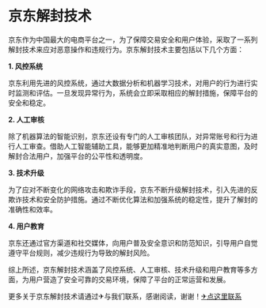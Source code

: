 # 京东解封技术

京东作为中国最大的电商平台之一，为了保障交易安全和用户体验，采取了一系列解封技术来应对恶意操作和违规行为。京东解封技术主要包括以下几个方面：

**1. 风控系统**

京东利用先进的风控系统，通过大数据分析和机器学习技术，对用户的行为进行实时监测和评估。一旦发现异常行为，系统会立即采取相应的解封措施，保障平台的安全和稳定。

**2. 人工审核**

除了机器算法的智能识别，京东还设有专门的人工审核团队，对异常账号和行为进行人工审查。借助人工智能辅助工具，能够更加精准地判断用户的真实意图，及时解封合法用户，加强平台的公平性和透明度。

**3. 技术升级**

为了应对不断变化的网络攻击和欺诈手段，京东不断升级解封技术，引入先进的反欺诈技术和安全防护措施。通过不断优化算法和加强系统的稳定性，提升了解封的准确性和效率。

**4. 用户教育**

京东还通过官方渠道和社交媒体，向用户普及安全意识和防范知识，引导用户自觉遵守平台规则，减少违规行为导致的解封风险。

综上所述，京东解封技术涵盖了风控系统、人工审核、技术升级和用户教育等多方面，为用户营造了安全可靠的交易环境，保障了平台的正常运营和发展。

更多关于京东解封技术请通过✈与我们联系，感谢阅读，谢谢！[✈点这里联系](https://sms.k02.cc)